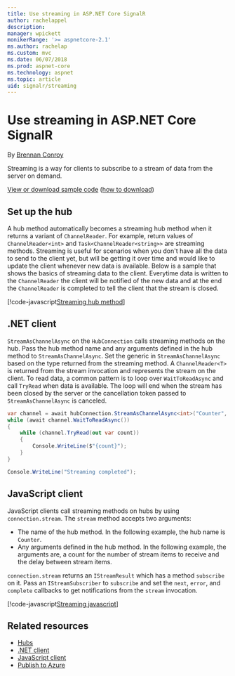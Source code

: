 ```yaml
---
title: Use streaming in ASP.NET Core SignalR
author: rachelappel
description: 
manager: wpickett
monikerRange: '>= aspnetcore-2.1'
ms.author: rachelap
ms.custom: mvc
ms.date: 06/07/2018
ms.prod: aspnet-core
ms.technology: aspnet
ms.topic: article
uid: signalr/streaming
---
```


# Use streaming in ASP.NET Core SignalR

By [Brennan Conroy](https://github.com/BrennanConroy)

Streaming is a way for clients to subscribe to a stream of data from the server on demand.

[View or download sample code](https://github.com/aspnet/Docs/tree/live/aspnetcore/signalr/streaming/sample) ([how to download](xref:tutorials/index#how-to-download-a-sample))

## Set up the hub

A hub method automatically becomes a streaming hub method when it returns a variant of `ChannelReader`. For example, return values of `ChannelReader<int>` and `Task<ChannelReader<string>>` are streaming methods. Streaming is useful for scenarios when you don't have all the data to send to the client yet, but will be getting it over time and would like to update the client whenever new data is available. Below is a sample that shows the basics of streaming data to the client. Everytime data is written to the `ChannelReader` the client will be notified of the new data and at the end the `ChannelReader` is completed to tell the client that the stream is closed.

[!code-javascript[Streaming hub method](streaming/sample/hubs/streamhub.cs?range=10-29)]

## .NET client

`StreamAsChannelAsync` on the `HubConnection` calls streaming methods on the hub. Pass the hub method name and any arguments defined in the hub method to `StreamAsChannelAsync`. Set the generic in `StreamAsChannelAsync` based on the type returned from the streaming method. A `ChannelReader<T>` is returned from the stream invocation and represents the stream on the client. To read data, a common pattern is to loop over `WaitToReadAsync` and call `TryRead` when data is available. The loop will end when the stream has been closed by the server or the cancellation token passed to `StreamAsChannelAsync` is canceled.

```csharp
var channel = await hubConnection.StreamAsChannelAsync<int>("Counter", 10, 500, CancellationToken.None);
while (await channel.WaitToReadAsync())
{
    while (channel.TryRead(out var count))
    {
        Console.WriteLine($"{count}");
    }
}

Console.WriteLine("Streaming completed");
```

## JavaScript client

JavaScript clients call streaming methods on hubs by using `connection.stream`. The `stream` method accepts two arguments:

* The name of the hub method. In the following example, the hub name is `Counter`.
* Any arguments defined in the hub method. In the following example, the arguments are, a count for the number of stream items to receive and the delay between stream items.

`connection.stream` returns an `IStreamResult` which has a method `subscribe` on it. Pass an `IStreamSubscriber` to `subscribe` and set the `next`, `error`, and `complete` callbacks to get notifications from the `stream` invocation.

[!code-javascript[Streaming javascript](streaming/sample/wwwroot/js/stream.js?range=16-32)]

## Related resources

* [Hubs](xref:signalr/hubs)
* [.NET client](xref:signalr/dotnet-client)
* [JavaScript client](xref:signalr/javascript-client)
* [Publish to Azure](xref:signalr/publish-to-azure-web-app)